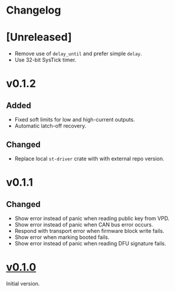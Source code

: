# Changelog

# [Unreleased]

- Remove use of `delay_until` and prefer simple `delay`.
- Use 32-bit SysTick timer.

# v0.1.2

## Added

- Fixed soft limits for low and high-current outputs.
- Automatic latch-off recovery.

## Changed

- Replace local `st-driver` crate with with external repo version.

# v0.1.1

## Changed

- Show error instead of panic when reading public key from VPD.
- Show error instead of panic when CAN bus error occurs.
- Respond with transport error when firmware block write fails.
- Show error when marking booted fails.
- Show error instead of panic when reading DFU signature fails.

# [v0.1.0](https://github.com/umi-eng/pdm/releases/tag/pdm36-v0.1.0)

Initial version.

